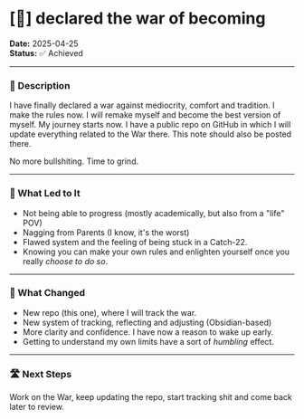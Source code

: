 # [🎯] declared the war of becoming

**Date:** 2025-04-25  
**Status:** ✅ Achieved 

---
### 🧭 Description
I have finally declared a war against mediocrity, comfort and tradition. I make the rules now. I will remake myself and become the best version of myself. My journey starts now. I have a public repo on GitHub in which I will update everything related to the War there. This note should also be posted there.

No more bullshiting. Time to grind.

---

### 🚀 What Led to It

- Not being able to progress (mostly academically, but also from a "life" POV)
- Nagging from Parents (I know, it's the worst)
- Flawed system and the feeling of being stuck in a Catch-22.
- Knowing you can make your own rules and enlighten yourself once you really _choose to do so_.

---

### 🧩 What Changed

- New repo (this one), where I will track the war.
- New system of tracking, reflecting and adjusting (Obsidian-based)
- More clarity and confidence. I have now a reason to wake up early.
- Getting to understand my own limits have a sort of _humbling_ effect.

---

### 🛣️ Next Steps

Work on the War, keep updating the repo, start tracking shit and come back later to review.

